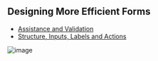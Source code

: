 ## Designing More Efficient Forms
- [Assistance and Validation](https://uxplanet.org/designing-more-efficient-forms-assistance-and-validation-f26a5241199d#.xvf8og6qe)
- [Structure, Inputs, Labels and Actions](https://uxplanet.org/designing-more-efficient-forms-structure-inputs-labels-and-actions-e3a47007114f)

![image](https://github.com/PavelVishnivetckii/UI_UX_notes/assets/137893994/627dd57c-5816-4679-ab5b-d40e86127b00)

